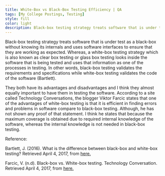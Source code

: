 ```yaml
---
title: White-Box vs Black-Box Testing Efficiency | QA
tags: [My College Postings, Testing]
style: fill
color: light
description: Black-box testing strategy treats software that is under test as a black-box without knowing its internals and uses software interfaces to ensure that they are working as expected.
---
```


Black-box testing strategy treats software that is under test as a black-box without knowing its internals and uses software interfaces to ensure that they are working as expected. Whereas, a white-box testing strategy which is also known as clear box testing or glass box testing looks inside the software that is being tested and uses that information as one of the processes in testing. In other words, black-box testing validates the requirements and specifications while white-box testing validates the code of the software (Bartlett).

They both have its advantages and disadvantages and I think they almost equally important to have them in testing the software. According to a site called Technology Conversations, the blogger Viktor Farcic states that one of the advantages of white-box testing is that it is efficient in finding errors and problems in software compare to black-box testing. Although, he has not shown any proof of that statement. I think he states that because the maximum coverage is obtained due to required internal knowledge of the software, whereas the internal knowledge is not needed in black-box testing.

Reference:

Bartlett, J. (2016). What is the difference between black-box and white-box testing? Retrieved April 4, 2017, from [here.](https://blog.testlodge.com/what-is-the-difference-between-black-box-and-white-box-testing/)

Farcic, V. (n.d). Black-box vs. White-box testing. Technology Conversation. Retrieved April 4, 2017, from [here.](https://technologyconversations.com/2013/12/11/black-box-vs-white-box-testing/)
